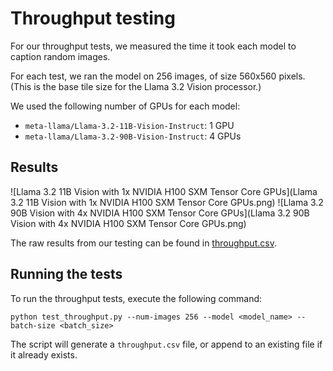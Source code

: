 # Throughput testing

For our throughput tests, we measured the time it took each model to caption random images.

For each test, we ran the model on 256 images, of size 560x560 pixels. (This is the base tile size
for the Llama 3.2 Vision processor.)

We used the following number of GPUs for each model:
* `meta-llama/Llama-3.2-11B-Vision-Instruct`: 1 GPU
* `meta-llama/Llama-3.2-90B-Vision-Instruct`: 4 GPUs

## Results

![Llama 3.2 11B Vision with 1x NVIDIA H100 SXM Tensor Core GPUs](Llama 3.2 11B Vision with 1x NVIDIA H100 SXM Tensor Core GPUs.png)
![Llama 3.2 90B Vision with 4x NVIDIA H100 SXM Tensor Core GPUs](Llama 3.2 90B Vision with 4x NVIDIA H100 SXM Tensor Core GPUs.png)

The raw results from our testing can be found in [throughput.csv](throughput.csv).

## Running the tests

To run the throughput tests, execute the following command:
```
python test_throughput.py --num-images 256 --model <model_name> --batch-size <batch_size>
```

The script will generate a `throughput.csv` file, or append to an existing file if it already exists.